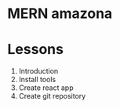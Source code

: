 # MERN amazona

# Lessons
1. Introduction
2. Install tools
3. Create react app
4. Create git repository